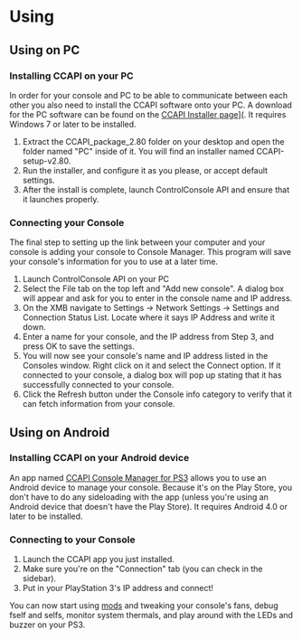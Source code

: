 # Using

## Using on PC

### Installing CCAPI on your PC

In order for your console and PC to be able to communicate between each other you also need to install the CCAPI software onto your PC. A download for the PC software can be found on the [CCAPI Installer page\]\(](http://store.brewology.com/ahomebrew.php?brewid=254). It requires Windows 7 or later to be installed.

1. Extract the CCAPI\_package\_2.80 folder on your desktop and open the folder named "PC" inside of it. You will find an installer named CCAPI-setup-v2.80.
2. Run the installer, and configure it as you please, or accept default settings.
3. After the install is complete, launch ControlConsole API and ensure that it launches properly.

### Connecting your Console

The final step to setting up the link between your computer and your console is adding your console to Console Manager. This program will save your console's information for you to use at a later time.

1. Launch ControlConsole API on your PC
2. Select the File tab on the top left and "Add new console". A dialog box will appear and ask for you to enter in the console name and IP address.
3. On the XMB navigate to Settings -&gt; Network Settings -&gt; Settings and Connection Status List. Locate where it says IP Address and write it down.
4. Enter a name for your console, and the IP address from Step 3, and press OK to save the settings.
5. You will now see your console's name and IP address listed in the Consoles window. Right click on it and select the Connect option. If it connected to your console, a dialog box will pop up stating that it has successfully connected to your console.
6. Click the Refresh button under the Console info category to verify that it can fetch information from your console.

## Using on Android

### Installing CCAPI on your Android device

An app named [CCAPI Console Manager for PS3](https://play.google.com/store/apps/details?id=enstone.ccapi.consolemanager) allows you to use an Android device to manage your console. Because it's on the Play Store, you don't have to do any sideloading with the app \(unless you're using an Android device that doesn't have the Play Store\). It requires Android 4.0 or later to be installed.

### Connecting to your Console

1. Launch the CCAPI app you just installed.
2. Make sure you're on the "Connection" tab \(you can check in the sidebar\).
3. Put in your PlayStation 3's IP address and connect!

You can now start using [mods](../modding-games.md) and tweaking your console's fans, debug fself and selfs, monitor system thermals, and play around with the LEDs and buzzer on your PS3.

